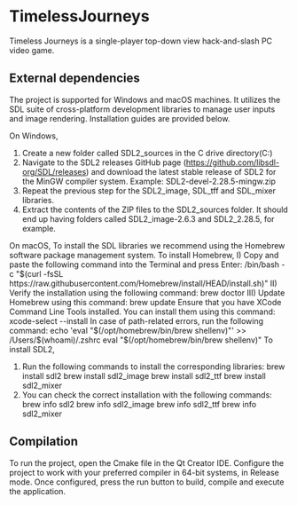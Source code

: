# TimelessJourneys
Timeless Journeys is a single-player top-down view hack-and-slash PC video game.

## External dependencies
The project is supported for Windows and macOS machines. It utilizes the SDL suite of cross-platform development libraries to manage user inputs and image rendering.
Installation guides are provided below. 

On Windows,
1) Create a new folder called SDL2_sources in the C drive directory(C:\)
2) Navigate to the SDL2 releases GitHub page (https://github.com/libsdl-org/SDL/releases) and download the latest stable release of SDL2 for the MinGW compiler system.
Example: SDL2-devel-2.28.5-mingw.zip
3) Repeat the previous step for the SDL2_image, SDL_tff and SDL_mixer libraries.
4) Extract the contents of the ZIP files to the SDL2_sources folder. It should end up having folders called SDL2_image-2.6.3 and SDL2_2.28.5, for example.

On macOS,
To install the SDL libraries we recommend using the Homebrew software package management system.
To install Homebrew,
I) Copy and paste the following command into the Terminal and press Enter:
/bin/bash -c "$(curl -fsSL https://raw.githubusercontent.com/Homebrew/install/HEAD/install.sh)"
II) Verify the installation using the following command: brew doctor
III) Update Homebrew using this command: brew update
Ensure that you have XCode Command Line Tools installed. You can install them using this command: xcode-select --install
In case of path-related errors, run the following command:
echo 'eval "$(/opt/homebrew/bin/brew shellenv)"' >> /Users/$(whoami)/.zshrc eval "$(/opt/homebrew/bin/brew shellenv)"
To install SDL2,
1) Run the following commands to install the corresponding libraries:
brew install sdl2
brew install sdl2_image
brew install sdl2_ttf
brew install sdl2_mixer
2) You can check the correct installation with the following commands:
brew info sdl2
brew info sdl2_image
brew info sdl2_ttf
brew info sdl2_mixer

## Compilation
To run the project, open the Cmake file in the Qt Creator IDE. Configure the project to work with your preferred compiler in 64-bit systems, in Release mode. 
Once configured, press the run button to build, compile and execute the application.


 
